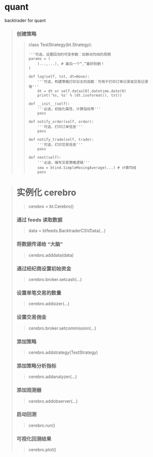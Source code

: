 # quant

backtrader for quant

> ### 创建策略
>> 
> > class TestStrategy(bt.Strategy):
>>
> >     '''可选，设置回测的可变参数：如移动均线的周期
> >     params = (
> >         (...,...), # 最后一个“,”最好别删！
> >     )
> > 
> >     def log(self, txt, dt=None):
> >         '''可选，构建策略打印日志的函数：可用于打印订单记录或交易记录等'''
> >         dt = dt or self.datas[0].datetime.date(0)
> >         print('%s, %s' % (dt.isoformat(), txt))
> >
> >     def __init__(self):
> >         '''必选，初始化属性、计算指标等'''
> >         pass
> > 
> >     def notify_order(self, order):
> >         '''可选，打印订单信息'''
> >         pass
> > 
> >     def notify_trade(self, trade):
> >         '''可选，打印交易信息'''
> >         pass
> > 
> >     def next(self):
> >         '''必选，编写交易策略逻辑'''
> >         sma = btind.SimpleMovingAverage(...) # 计算均线
> >         pass

> # 实例化 cerebro
>
> > cerebro = bt.Cerebro()
>
> ### 通过 feeds 读取数据
>
> > data = btfeeds.BacktraderCSVData(...)
>
> ### 将数据传递给 “大脑”
>
> > cerebro.adddata(data)
>
> ### 通过经纪商设置初始资金
>
> > cerebro.broker.setcash(...)
>
> ### 设置单笔交易的数量
>
> > cerebro.addsizer(...)
>
> ### 设置交易佣金
>
> > cerebro.broker.setcommission(...)
>
> ### 添加策略
>
> > cerebro.addstrategy(TestStrategy)
>
> ### 添加策略分析指标
>
> > cerebro.addanalyzer(...)
>
> ### 添加观测器
>
> > cerebro.addobserver(...)
>
> ### 启动回测
>
> > cerebro.run()
>
> ### 可视化回测结果
>
> > cerebro.plot()
